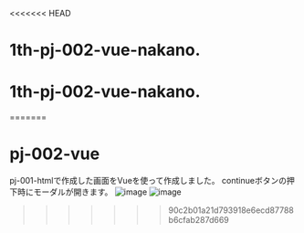 <<<<<<< HEAD
# 1th-pj-002-vue-nakano.

# 1th-pj-002-vue-nakano.
=======
# pj-002-vue
pj-001-htmlで作成した画面をVueを使って作成しました。
continueボタンの押下時にモーダルが開きます。
![image](https://user-images.githubusercontent.com/64944011/99899511-4287cf00-2ced-11eb-91b7-6971c517090b.png)
![image](https://user-images.githubusercontent.com/64944011/99899513-4582bf80-2ced-11eb-8ca2-1d6f3cbaa329.png)
>>>>>>> 90c2b01a21d793918e6ecd87788b6cfab287d669
